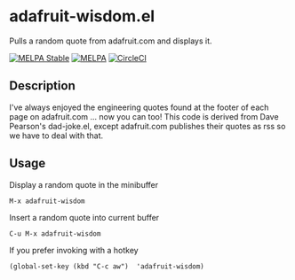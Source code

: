 # adafruit-wisdom.el

Pulls a random quote from adafruit.com and displays it. 

[![MELPA Stable](https://stable.melpa.org/packages/adafruit-wisdom-badge.svg)](https://stable.melpa.org/#/adafruit-wisdom)
[![MELPA](https://melpa.org/packages/adafruit-wisdom-badge.svg)](https://melpa.org/#/adafruit-wisdom)
[![CircleCI](https://img.shields.io/circleci/project/github/gonewest818/adafruit-wisdom.el.svg)](https://circleci.com/gh/gonewest818/adafruit-wisdom.el)

## Description

I've always enjoyed the engineering quotes found at the footer of
each page on adafruit.com ... now you can too!  This code is
derived from Dave Pearson's dad-joke.el, except adafruit.com
publishes their quotes as rss so we have to deal with that.

## Usage

Display a random quote in the minibuffer

    M-x adafruit-wisdom

Insert a random quote into current buffer

    C-u M-x adafruit-wisdom

If you prefer invoking with a hotkey

    (global-set-key (kbd "C-c aw")  'adafruit-wisdom)

